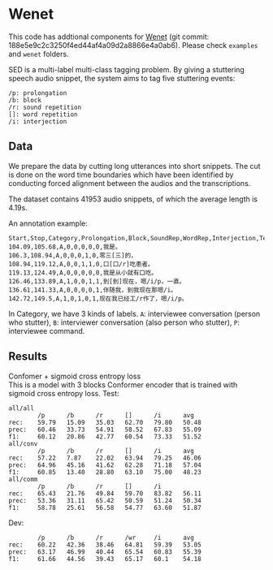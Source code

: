 # Wenet
This code has addtional components for [Wenet](https://github.com/wenet-e2e/wenet) (git commit: 188e5e9c2c3250f4ed44af4a09d2a8866e4a0ab6). Please check `examples` and `wenet` folders.

SED is a multi-label multi-class tagging problem. By giving a stuttering speech audio snippet, the system aims to tag five stuttering events:

```
/p: prolongation
/b: block
/r: sound repetition
[]: word repetition
/i: interjection
```

## Data

We prepare the data by cutting long utterances into short snippets. The cut is done on the word time boundaries which have been identified by conducting forced alignment between the audios and the transcriptions.

The dataset contains 41953 audio snippets, of which the average length is 4.19s.

An annotation example:

```
Start,Stop,Category,Prolongation,Block,SoundRep,WordRep,Interjection,Text
104.09,105.68,A,0,0,0,0,0,我是。
106.3,108.94,A,0,0,0,1,0,零三[三]的，
108.94,119.12,A,0,0,1,1,0,口[口/r]吃患者。
119.13,124.49,A,0,0,0,0,0,我是从小就有口吃。
126.46,133.89,A,1,0,0,1,1,到[到]现在，嗯/i/p，一直。
136.61,141.33,A,0,0,0,0,1,伴随我，到我现在那嗯/i。
142.72,149.5,A,1,0,1,0,1,现在我已经工/r作了，嗯/i/p。
```

In Category, we have 3 kinds of labels. `A`: interviewee conversation (person who stutter), `B`: interviewer conversation (also person who stutter), `P`: interviewee command. 

## Results

Confomer + sigmoid cross entropy loss  
This is a model with 3 blocks Conformer encoder that is trained with sigmoid cross entropy loss.
Test:
```
all/all
        /p      /b      /r      []      /i      avg
rec:    59.79   15.09   35.03   62.70   79.80   50.48
prec:   60.46   33.73   54.91   58.52   67.83   55.09
f1:     60.12   20.86   42.77   60.54   73.33   51.52
all/conv
        /p      /b      /r      []      /i      avg
rec:    57.22   7.87    22.02   63.94   79.25   46.06
prec:   64.96   45.16   41.62   62.28   71.18   57.04
f1:     60.85   13.40   28.80   63.10   75.00   48.23
all/comm
        /p      /b      /r      []      /i      
rec:    65.43   21.76   49.84   59.70   83.82   56.11
prec:   53.36   31.11   65.42   50.59   51.24   50.34
f1:     58.78   25.61   56.58   54.77   63.60   51.87
```

Dev:
```
        /p      /b      /r      /wr     /i      avg
rec:    60.22   42.36   38.46   64.81   59.39   53.05
prec:   63.17   46.99   40.44   65.54   60.83   55.39
f1:     61.66   44.56   39.43   65.17   60.1    54.18
```
